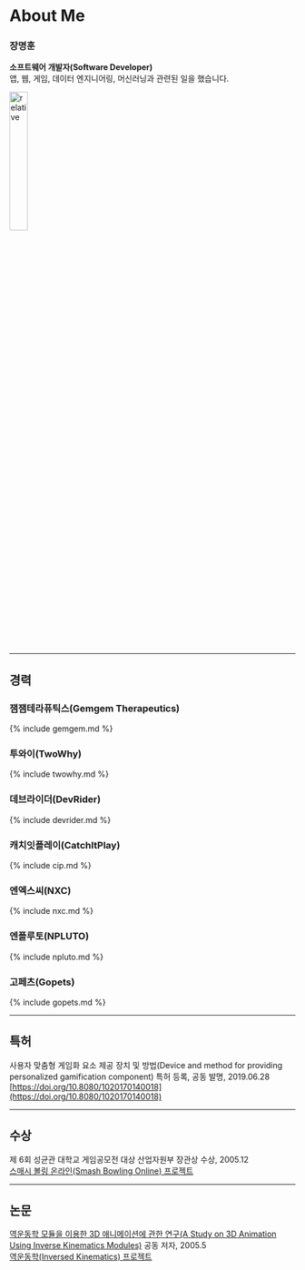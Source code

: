 
# About Me

### 장명훈  
**소프트웨어 개발자(Software Developer)**  
앱, 웹, 게임, 데이터 엔지니어링, 머신러닝과 관련된 일을 했습니다.   

<img src='{{ "/assets/images/profile.png" | relative_url }}' alt='relative' width="25%">

---

## 경력
### 잼잼테라퓨틱스(Gemgem Therapeutics)
{% include gemgem.md %}

### 투와이(TwoWhy)
{% include twowhy.md %}

### 데브라이더(DevRider)
{% include devrider.md %}

### 캐치잇플레이(CatchItPlay)
{% include cip.md %}

### 엔엑스씨(NXC)
{% include nxc.md %}

### 엔플루토(NPLUTO)
{% include npluto.md %}

### 고페츠(Gopets)
{% include gopets.md %}

---

## 특허
사용자 맞춤형 게임화 요소 제공 장치 및 방법(Device and method for providing personalized gamification component) 특허 등록, 공동 발명, 2019.06.28    
[https://doi.org/10.8080/1020170140018](https://doi.org/10.8080/1020170140018)  

---

## 수상
제 6회 성균관 대학교 게임공모전 대상 산업자원부 장관상 수상, 2005.12  
[스매시 볼링 온라인(Smash Bowling Online) 프로젝트](/projects/game/smash_bowling.html)  

---

## 논문
[역운동학 모듈을 이용한 3D 애니메이션에 관한 연구(A Study on 3D Animation Using Inverse Kinematics Modules)](http://www.dbpia.co.kr/Journal/ArticleDetail/NODE01616414) 공동 저자, 2005.5  
[역운동학(Inversed Kinematics) 프로젝트](/projects/game/ik.html)  

